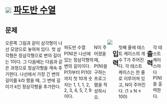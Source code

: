 # <img src="https://d2gd6pc034wcta.cloudfront.net/tier/8.svg" class="solvedac-tier" width = "20px"> [파도반 수열](https://www.acmicpc.net/problem/9461)

## 문제
<div style="display: flex">
  오른쪽 그림과 같이 삼각형이 나선 모양으로 놓여져 있다. 첫 삼각형은 정삼각형으로 변의 길이는 1이다. 그 다음에는 다음과 같은 과정으로 정삼각형을 계속 추가한다. 나선에서 가장 긴 변의 길이를 k라 했을 때, 그 변에 길이가 k인 정삼각형을 추가한다.

  파도반 수열 P(N)은 나선에 있는 정삼각형의 변의 길이이다. P(1)부터 P(10)까지 첫 10개 숫자는 1, 1, 1, 2, 2, 3, 4, 5, 7, 9이다.

  N이 주어졌을 때, P(N)을 구하는 프로그램을 작성하시오.
  
  <div align ="right">
    <img src ="https://www.acmicpc.net/upload/images/pandovan.png">
  </p>
</div>


## 입력
첫째 줄에 테스트 케이스의 개수 T가 주어진다. 각 테스트 케이스는 한 줄로 이루어져 있고, N이 주어진다. (1 ≤ N ≤ 100)

## 출력
각 테스트 케이스마다 P(N)을 출력한다.
